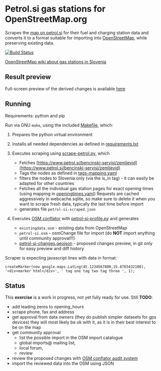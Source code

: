 # Petrol.si gas stations for OpenStreetMap.org

Scrapes the [map on petrol.si](https://www.petrol.si/bencinski-servisi/zemljevid) for their fuel and charging station data and converts it to a format suitable for importing into [OpenStreetMap](https://www.openstreetmap.org), while preserving existing data.

[![Build Status](https://travis-ci.org/openstreetmap-si/petrol-osm-import.svg?branch=master)](https://travis-ci.org/openstreetmap-si/petrol-osm-import)

[OpenStreetMap wiki about gas stations in Slovenia](https://wiki.openstreetmap.org/wiki/WikiProject_Slovenia/Storitve#Bencinske_.C4.8Drpalke)

## Result preview
Full-screen preview of the derived changes is available [here](https://openstreetmap-si.github.io/petrol-osm-import/)

## Running
Requirements: python and pip

Run via GNU `make`, using the included [Makefile](Makefile), which:
1. Prepares the python virtual environment
2. Installs all needed dependencies as defined in [requirements.txt](requirements.txt)
3. Executes scraping using [scrape-petrol.py](scrape-petrol.py), which
    * Fetches [https://www.petrol.si/bencinski-servisi/zemljevid](https://www.petrol.si/bencinski-servisi/zemljevid) 
    * Tags the nodes as defined in  [tags-mapping.yaml](tags-mapping.yaml)
    * filters the nodes to Slovenia only (via the is_in tag) - it can easily be adapted for other countries
    * Fetches all the individual gas station pages for exact opening times (using mapping in [openingtimes.yaml](openingtimes.yaml))
      Requests are cached aggressively in webcache.sqlite, so make sure to delete it when you want to scrape fresh data, typically the last time before import
    * generates file `petrol-si-scraped.json`


4. Executes [OSM conflator](https://wiki.openstreetmap.org/wiki/OSM_Conflator) with [petrol-si-profile.py](petrol-si-profile.py) and generates 
    * `existingdata.osm` - existing data from OpenStreetMap
    * `petrol-si.osm` - osmChange file for import (do **NOT** import anything until community approval!!!)
    * [petrol-si-changes.geojson](petrol-si-changes.geojson) - proposed changes preview, in git only for easy preview and diff history



Scraper is expecting javascript lines with data in format:

    createMarker(new google.maps.LatLng(45.1234567800,15.8765432100), '<div>marker html</div>', ' tag one tag two tag three ', 1);

## Status
This **exercise** is a work in progress, not yet fully ready for use.
Still **TODO**:
* add leading zeros to opening_hours
* scrape phone, fax and address
* get approval from data owners (they do publish simpler datasets for gps devices) they will most likely be ok with it, as it is in their best interest to be on the map
* get community approval 
    * list the possible import in the OSM import catalogue
    * global imports@ mailing list, 
    * local forum, 
    * review
* review the proposed changes with [OSM conflator audit system](https://github.com/mapsme/cf_audit)
* import the reviewed data into the OSM using JSON

